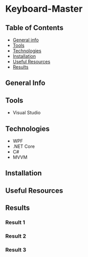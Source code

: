 # Keyboard-Master

## Table of Contents
* [General info](#general-info)
* [Tools](#tools)
* [Technologies](#technologies)
* [Installation](#installation)
* [Useful Resources](#useful-resources)
* [Results](#results)

## General Info

## Tools
* Visual Studio 
## Technologies
* WPF
* .NET Core
* C#
* MVVM

## Installation


## Useful Resources

## Results

### Result 1

### Result 2

### Result 3


